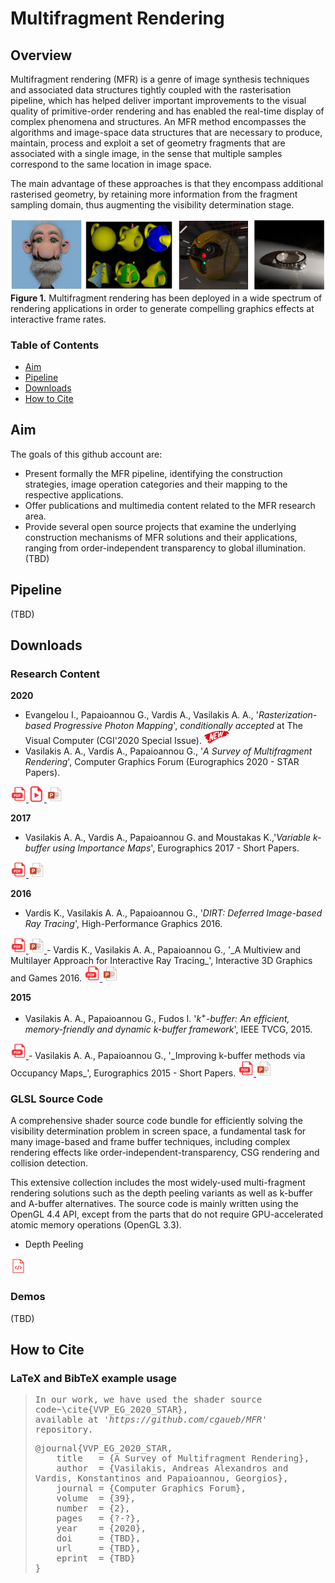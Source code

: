 # Multifragment Rendering

## Overview

Multifragment rendering (MFR) is a genre of image synthesis techniques and associated data structures tightly coupled with the rasterisation pipeline, which has helped deliver important improvements to the visual quality of primitive-order rendering and has enabled the real-time display of complex phenomena and structures. An MFR method encompasses the algorithms and image-space data structures that are necessary to produce, maintain, process and exploit a set of geometry fragments that are associated with a single image, in the sense that multiple samples correspond to the same location in image space.

The main advantage of these approaches is that they encompass additional rasterised geometry, by retaining more information from the fragment sampling domain, thus augmenting the visibility determination stage.

![Image description](Figures/teaser.png)
**Figure 1.** Multifragment rendering has been deployed in a wide spectrum of rendering applications in order to generate compelling graphics effects at interactive frame rates.


### Table of Contents

- [Aim](#Aim)
- [Pipeline](#Pipeline)
- [Downloads](#Downloads)
- [How to Cite](#How-to-Cite)

## Aim

The goals of this github account are: 
- Present formally the MFR pipeline, identifying the construction strategies, image operation categories and
their mapping to the respective applications.
- Offer publications and multimedia content related to the MFR research area.
- Provide several open source projects that examine the underlying construction mechanisms of MFR solutions and their applications, ranging from order-independent transparency to global illumination. (TBD)

## Pipeline

(TBD)

## Downloads

### Research Content

**2020**
- Evangelou I., Papaioannou G., Vardis A., Vasilakis A. A., '_Rasterization-based Progressive Photon Mapping_', _conditionally accepted_ at The Visual Computer (CGI'2020 Special Issue). <img src="Figures\new.png" width="40">
- Vasilakis A. A., Vardis A., Papaioannou G., '_A Survey of Multifragment Rendering_', Computer Graphics Forum (Eurographics 2020 - STAR Papers).
<a href="Multimedia\EG2020_STAR_paper.pdf">
<img alt="EG 2020 paper pdf" src="Figures\pdf.png" width="25">
</a>
<a href="Multimedia\EG2020_STAR_video_presentation.pdf">
<img alt="EG 2020 video presentation" src="Figures\video.png" width="25">
</a>
<a href="Multimedia\EG2020_STAR_presentation.pdf">
<img alt="EG 2020 presentation" src="Figures\pptx.png" width="25">
</a>

**2017**

- Vasilakis A. A., Vardis A., Papaioannou G. and Moustakas K.,'_Variable k-buffer using Importance Maps_', Eurographics 2017 - Short Papers.
<a href="Multimedia\EG2017_SP_paper.pdf">
<img alt="EG 2017 paper pdf" src="Figures\pdf.png" width="25">
</a>
<a href="Multimedia\EG2017_SP_presentation.pptx">
<img alt="EG 2017 presentation" src="Figures\pptx.png" width="25">
</a>

**2016**

-  Vardis K., Vasilakis A. A., Papaioannou G., '_DIRT: Deferred Image-based Ray Tracing_', High-Performance Graphics 2016.
<a href="Multimedia\HPG2016_paper.pdf">
<img alt="HPG 2016 paper pdf" src="Figures\pdf.png" width="25">
</a>
<a href="Multimedia\HPG2016_presentation.pptx">
<img alt="HPG 2016 presentation" src="Figures\pptx.png" width="25">
</a>
-  Vardis K., Vasilakis A. A., Papaioannou G., '_A Multiview and Multilayer Approach for Interactive Ray Tracing_', Interactive 3D Graphics and Games 2016.
<a href="Multimedia\I3D2016_paper.pdf">
<img alt="I3D 2016 paper pdf" src="Figures\pdf.png" width="25">
</a>
<a href="Multimedia\I3D2016_presentation.pptx">
<img alt="I3D 2016 presentation" src="Figures\pptx.png" width="25">
</a>

**2015**

-  Vasilakis A. A., Papaioannou G., Fudos I. '_k<sup>+</sup>-buffer: An efficient, memory-friendly and dynamic k-buffer framework_', IEEE TVCG, 2015.
<a href="Multimedia\TVCG2015_paper.pdf">
<img alt="TVCG 2015 paper pdf" src="Figures\pdf.png" width="25">
</a>
-  Vasilakis A. A., Papaioannou G., '_Improving k-buffer methods via Occupancy Maps_', Eurographics 2015 - Short Papers.
<a href="Multimedia\EG2015_SP_paper.pdf">
<img alt="EG 2015 paper pdf" src="Figures\pdf.png" width="25">
</a>
<a href="Multimedia\EG2015_SP_presentation.pptx">
<img alt="EG 2015 presentation" src="Figures\pptx.png" width="25">
</a>

### GLSL Source Code

A comprehensive shader source code bundle for efficiently solving the visibility determination problem in screen space, a fundamental task for many image-based and frame buffer techniques, including complex rendering effects like order-independent-transparency, CSG rendering and collision detection.

This extensive collection includes the most widely-used multi-fragment rendering solutions such as  the depth peeling variants as well as k-buffer and A-buffer alternatives. The source code is mainly written using the OpenGL 4.4 API, except from the parts that do not require GPU-accelerated atomic memory operations (OpenGL 3.3).

- Depth Peeling
<a href="glsl\MFR_depth_peeling_glsl_source_code.zip">
<img alt="Depth Peeling glsl source code" src="Figures\code.png" width="25">
</a>

### Demos

(TBD)

## How to Cite

### LaTeX and BibTeX example usage

<blockquote>
<pre style="white-space:pre-wrap;">
In our work, we have used the shader source code~\cite{VVP_EG_2020_STAR},
available at <em>'https://github.com/cgaueb/MFR'</em> repository.
</pre>

<pre style="white-space:pre-wrap;">
@journal{VVP_EG_2020_STAR,
    title   = {A Survey of Multifragment Rendering},
    author  = {Vasilakis, Andreas Alexandros and Vardis, Konstantinos and Papaioannou, Georgios},
    journal = {Computer Graphics Forum},
    volume  = {39},
    number  = {2},
    pages   = {?-?},
    year    = {2020},
    doi     = {TBD},
    url     = {TBD},
    eprint  = {TBD}
}
</pre>

</blockquote>